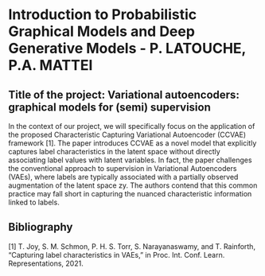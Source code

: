 # Introduction to Probabilistic Graphical Models and Deep Generative Models - P. LATOUCHE, P.A. MATTEI
## Title of the project: Variational autoencoders: graphical models for (semi) supervision

In the context of our project, we will specifically focus on the application of the proposed Characteristic
Capturing Variational Autoencoder (CCVAE) framework [1]. The paper introduces CCVAE as a novel model
that explicitly captures label characteristics in the latent space without directly associating label values with
latent variables.
In fact, the paper challenges the conventional approach to supervision in Variational Autoencoders (VAEs),
where labels are typically associated with a partially observed augmentation of the latent space zy. The
authors contend that this common practice may fall short in capturing the nuanced characteristic information
linked to labels.

## Bibliography 

[1] T. Joy, S. M. Schmon, P. H. S. Torr, S. Narayanaswamy, and T. Rainforth, “Capturing label characteristics
in VAEs,” in Proc. Int. Conf. Learn. Representations, 2021.

